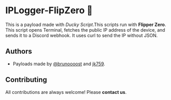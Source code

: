 
# IPLogger-FlipZero 📍
This is a payload made with *Ducky Script*.This scripts run with **Flipper Zero**. This script opens Terminal, fetches the public IP address of the device, and sends it to a Discord webhook. It uses curl to send the IP without JSON.


## Authors
- Payloads made by [@brunoooost](https://github.com/brunoooost) and [jk759](https://github.com/jk759). 






## Contributing

All contributions are always welcome! Please **contact us**.
